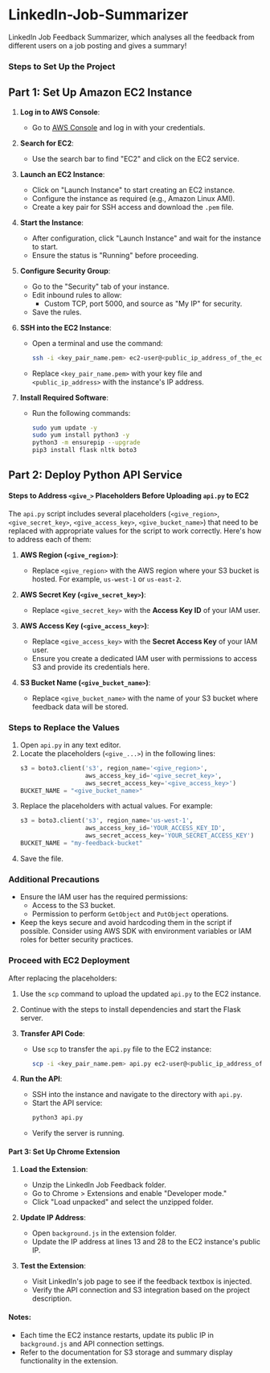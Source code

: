 # LinkedIn-Job-Summarizer
LinkedIn Job Feedback Summarizer, which analyses all the feedback from different users on a job posting and gives a summary!

### Steps to Set Up the Project

## Part 1: Set Up Amazon EC2 Instance
1. **Log in to AWS Console**:
   - Go to [AWS Console](https://aws.amazon.com) and log in with your credentials.

2. **Search for EC2**:
   - Use the search bar to find "EC2" and click on the EC2 service.

3. **Launch an EC2 Instance**:
   - Click on "Launch Instance" to start creating an EC2 instance.
   - Configure the instance as required (e.g., Amazon Linux AMI).
   - Create a key pair for SSH access and download the `.pem` file.

4. **Start the Instance**:
   - After configuration, click "Launch Instance" and wait for the instance to start.
   - Ensure the status is "Running" before proceeding.

5. **Configure Security Group**:
   - Go to the "Security" tab of your instance.
   - Edit inbound rules to allow:
     - Custom TCP, port 5000, and source as "My IP" for security.
   - Save the rules.

6. **SSH into the EC2 Instance**:
   - Open a terminal and use the command:
     ```bash
     ssh -i <key_pair_name.pem> ec2-user@<public_ip_address_of_the_ec2_instance>
     ```
   - Replace `<key_pair_name.pem>` with your key file and `<public_ip_address>` with the instance's IP address.

7. **Install Required Software**:
   - Run the following commands:
     ```bash
     sudo yum update -y
     sudo yum install python3 -y
     python3 -m ensurepip --upgrade
     pip3 install flask nltk boto3
     ```

## Part 2: Deploy Python API Service

#### Steps to Address `<give_>` Placeholders Before Uploading `api.py` to EC2

The `api.py` script includes several placeholders (`<give_region>`, `<give_secret_key>`, `<give_access_key>`, `<give_bucket_name>`) that need to be replaced with appropriate values for the script to work correctly. Here's how to address each of them:

1. **AWS Region (`<give_region>`)**:
   - Replace `<give_region>` with the AWS region where your S3 bucket is hosted. For example, `us-west-1` or `us-east-2`.

2. **AWS Secret Key (`<give_secret_key>`)**:
   - Replace `<give_secret_key>` with the **Access Key ID** of your IAM user.

3. **AWS Access Key (`<give_access_key>`)**:
   - Replace `<give_access_key>` with the **Secret Access Key** of your IAM user.
   - Ensure you create a dedicated IAM user with permissions to access S3 and provide its credentials here.

4. **S3 Bucket Name (`<give_bucket_name>`)**:
   - Replace `<give_bucket_name>` with the name of your S3 bucket where feedback data will be stored.

### Steps to Replace the Values
1. Open `api.py` in any text editor.
2. Locate the placeholders (`<give_...>`) in the following lines:
   ```python
   s3 = boto3.client('s3', region_name='<give_region>',
                     aws_access_key_id='<give_secret_key>',
                     aws_secret_access_key='<give_access_key>')
   BUCKET_NAME = "<give_bucket_name>"
   ```
3. Replace the placeholders with actual values. For example:
   ```python
   s3 = boto3.client('s3', region_name='us-west-1',
                     aws_access_key_id='YOUR_ACCESS_KEY_ID',
                     aws_secret_access_key='YOUR_SECRET_ACCESS_KEY')
   BUCKET_NAME = "my-feedback-bucket"
   ```
4. Save the file.

### Additional Precautions
- Ensure the IAM user has the required permissions:
  - Access to the S3 bucket.
  - Permission to perform `GetObject` and `PutObject` operations.
- Keep the keys secure and avoid hardcoding them in the script if possible. Consider using AWS SDK with environment variables or IAM roles for better security practices.

### Proceed with EC2 Deployment
After replacing the placeholders:
1. Use the `scp` command to upload the updated `api.py` to the EC2 instance.
2. Continue with the steps to install dependencies and start the Flask server.
1. **Transfer API Code**:
   - Use `scp` to transfer the `api.py` file to the EC2 instance:
     ```bash
     scp -i <key_pair_name.pem> api.py ec2-user@<public_ip_address_of_the_ec2_instance>:/home/ec2-user
     ```

2. **Run the API**:
   - SSH into the instance and navigate to the directory with `api.py`.
   - Start the API service:
     ```bash
     python3 api.py
     ```
   - Verify the server is running.

#### Part 3: Set Up Chrome Extension
1. **Load the Extension**:
   - Unzip the LinkedIn Job Feedback folder.
   - Go to Chrome > Extensions and enable "Developer mode."
   - Click "Load unpacked" and select the unzipped folder.

2. **Update IP Address**:
   - Open `background.js` in the extension folder.
   - Update the IP address at lines 13 and 28 to the EC2 instance's public IP.

3. **Test the Extension**:
   - Visit LinkedIn's job page to see if the feedback textbox is injected.
   - Verify the API connection and S3 integration based on the project description.

#### Notes:
- Each time the EC2 instance restarts, update its public IP in `background.js` and API connection settings.
- Refer to the documentation for S3 storage and summary display functionality in the extension.
